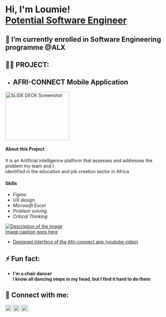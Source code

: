 <h1>Hi, I'm Loumie! <br/><a href="https://github.com/Iamloumie">Potential Software Engineer</a>

<h2>🌱 I’m currently enrolled in Software Engineering programme @ALX</h2>

<h2>👨‍💻 PROJECT:</h2>

- <h2><b>AFRI-CONNECT</b> Mobile Application</h2>
<img src="https://drive.google.com/file/d/1E_xG2uj0fAoyF1-PFKS60k9va_sWxP9O/view?usp=drive_link" alt="SLIDE DECK Screenshot" width="200" height="150">

  <h4>About this Project</h4>
  <p>It is an Artificial intelligence platform that assesses and addresses the problem my team and I <Br>identified in the education and job creation sector in Africa</p>
  <h4>Skills</h4>
  <ul>
    <li><em>Figma</em></li>
    <li><em>UX design</em></li>
    <li><em>Microsoft Excel</em></li>
     <li><em>Problem solving</em></li>
      <li><em>Critical Thinking</em></li>
  </ul>


<a href="https://drive.google.com/file/d/1UGMnZT_JjPjz6xpXt-OWKRX9PXwq62HR/view?usp=sharing">
  <img src="https://www.example.com/image.jpg" alt="Description of the image">
  <figcaption>Image caption goes here</figcaption>
</a>

  - [Designed interface of the Afri-connect app (youtube video)](https://youtu.be/I6EwTVhJ2ro)

 
<h2>⚡ Fun fact:</h2>
<ul>
  <li><b>I'm a chair dancer<br>I know all dancing steps in my head, but I find it hard to do them </b></li>
</ul>


<h2> 🤳 Connect with me:</h2>

[<img align="left" alt="Iamloumie | Twitter" width="22px" src="https://cdn.jsdelivr.net/npm/simple-icons@v3/icons/twitter.svg" />][twitter]
[<img align="left" alt="Iamloumie | LinkedIn" width="22px" src="https://cdn.jsdelivr.net/npm/simple-icons@v3/icons/linkedin.svg" />][linkedin]
[<img align="left" alt="Iamloumie | Instagram" width="22px" src="https://cdn.jsdelivr.net/npm/simple-icons@v3/icons/instagram.svg" />][instagram]

[twitter]: https://x.com/iamloumie?s=21&t=TV1CWqx5f-bQdR0wq3fXLw
[instagram]: https://www.instagram.com/loumie_grann?igsh=NGVhN2U2NjQ0Yg%3D%3D&utm_source=qr
[linkedin]: https://www.linkedin.com/in/adedamola-lawal-5a3b79213/

<!--
**joshmadakor1/joshmadakor1** is a ✨ _special_ ✨ repository because its `README.md` (this file) appears on your GitHub profile.

Here are some ideas to get you started:

- 🔭 I’m currently working on ...
- 🌱 I’m currently learning ...
- 👯 I’m looking to collaborate on ...
- 🤔 I’m looking for help with ...
- 💬 Ask me about ...
- 📫 How to reach me: ...
- 😄 Pronouns: ...
- ⚡ Fun fact: ...
-->

